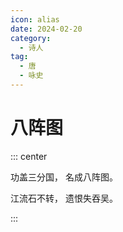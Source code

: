 ```yaml
---
icon: alias
date: 2024-02-20
category:
  - 诗人
tag:
  - 唐
  - 咏史
---
```


# 八阵图

<!-- more -->


::: center 

功盖三分国， 名成八阵图。

江流石不转， 遗恨失吞吴。

:::
